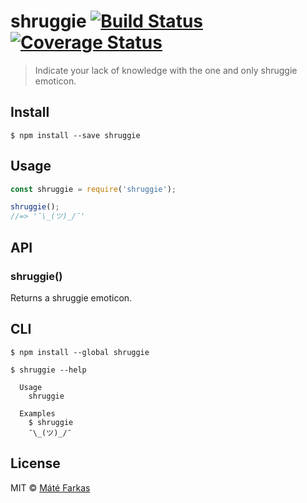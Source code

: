 # shruggie [![Build Status](https://travis-ci.org/wolfika/shruggie.svg?branch=master)](https://travis-ci.org/wolfika/shruggie) [![Coverage Status](https://coveralls.io/repos/github/wolfika/shruggie/badge.svg?branch=master)](https://coveralls.io/github/wolfika/shruggie?branch=master)

> Indicate your lack of knowledge with the one and only shruggie emoticon.


## Install

```
$ npm install --save shruggie
```


## Usage

```js
const shruggie = require('shruggie');

shruggie();
//=> '¯\_(ツ)_/¯'
```


## API

### shruggie()

Returns a shruggie emoticon.


## CLI

```
$ npm install --global shruggie
```

```
$ shruggie --help

  Usage
    shruggie

  Examples
    $ shruggie
    ¯\_(ツ)_/¯
```


## License

MIT © [Máté Farkas](https://github.com/wolfika)
